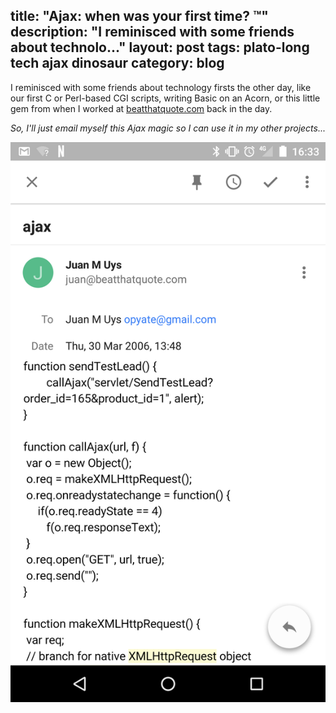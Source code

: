 title: "Ajax: when was your first time? ™"
description: "I reminisced with some friends about technolo..."
layout: post
tags: plato-long tech ajax dinosaur
category: blog
---

I reminisced with some friends about technology firsts the other day, like our first C or Perl-based CGI scripts, writing Basic on an Acorn, or this little gem from when I worked at [beatthatquote.com](http://beatthatquote.com/) back in the day.

_So, I'll just email myself this Ajax magic so I can use it in my other projects..._

![Ajax magic](/assets/posts/2016-02-29-ajax-when-was-your-first-time/ajax.png)

